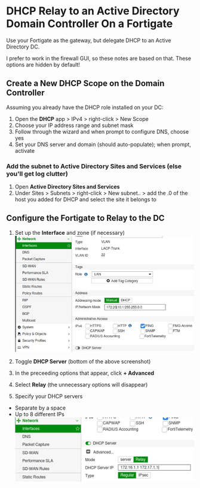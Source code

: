 # DHCP Relay to an Active Directory Domain Controller On a Fortigate

Use your Fortigate as the gateway, but delegate DHCP to an Active Directory DC.

I prefer to work in the firewall GUI, so these notes are based on that. These options are hidden by default!

## Create a New DHCP Scope on the Domain Controller

Assuming you already have the DHCP role installed on your DC:

1. Open the **DHCP** app > IPv4 > right-click > New Scope
2. Choose your IP address range and subnet mask
3. Follow through the wizard and when prompt to configure DNS, choose yes
4. Set your DNS server and domain (should auto-populate); when prompt, activate

### Add the subnet to Active Directory Sites and Services (else you'll get log clutter)

1. Open **Active Directory Sites and Services**
2. Under Sites > Subnets > right-click > New subnet.. > add the .0 of the host you added for DHCP and select the site it belongs to

## Configure the Fortigate to Relay to the DC

1. Set up the **Interface** and zone (if necessary)
   ![interfaces](interfaces.png)

2. Toggle **DHCP Server** (bottom of the above screenshot)
3. In the preceeding options that appear, click **+ Advanced**
4. Select **Relay** (the unnecessary options will disappear)
5. Specify your DHCP servers

- Separate by a space
- Up to 8 different IPs
  ![dhcp servers](active-dhcp-servers.png)
